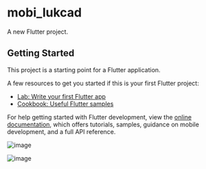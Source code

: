 # mobi_lukcad

A new Flutter project.

## Getting Started

This project is a starting point for a Flutter application.

A few resources to get you started if this is your first Flutter project:

- [Lab: Write your first Flutter app](https://docs.flutter.dev/get-started/codelab)
- [Cookbook: Useful Flutter samples](https://docs.flutter.dev/cookbook)

For help getting started with Flutter development, view the
[online documentation](https://docs.flutter.dev/), which offers tutorials,
samples, guidance on mobile development, and a full API reference.

![image](https://github.com/lukcad/mobi_lukcad/assets/22641302/e99f0833-bcf1-4aa6-bd69-73934044a2d3)


![image](https://github.com/lukcad/mobi_lukcad/assets/22641302/15f65c0c-ffd5-4454-9b23-ebe76da26a2f)
